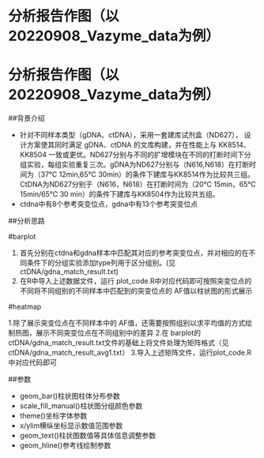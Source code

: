# 分析报告作图（以20220908_Vazyme_data为例）

# 分析报告作图（以20220908_Vazyme_data为例）

##背景介绍

- 针对不同样本类型（gDNA、ctDNA），采用一套建库试剂盒（ND627）， 设计方案使其同时满足 gDNA、ctDNA 的文库构建，并在性能上与 KK8514、 KK8504 一致或更优。ND627分别与不同的扩增模块在不同的打断时间下分组实验，每组实验重复三次。gDNA为ND627分别与（N616,N618）在打断时间为（37℃ 12min,65℃ 30min）的条件下建库与KK8514作为比较共三组。CtDNA为ND627分别于（N616，N618）在打断时间为（20℃ 15min，65℃ 15min/65℃ 30 min）的条件下建库与KK8504作为比较共五组。
- ctdna中有8个参考突变位点，gdna中有13个参考突变位点

##分析思路

#barplot
1. 首先分别在ctdna和gdna样本中匹配其对应的参考突变位点，并对相应的在不同条件下的分组实验添加type列用于区分组别。(见ctDNA/gdna_match_result.txt)
2. 在R中导入上述数据文件，运行 plot_code.R中对应代码即可按照突变位点的不同将不同组别的不同样本中匹配到的突变位点的 AF值以柱状图的形式展示

#heatmap

1.除了展示突变位点在不同样本中的 AF值，还需要按照组别以求平均值的方式绘制热图，展示不同突变位点在不同组别中的差异
2.在 barplot的 ctDNA/gdna_match_result.txt文件的基础上将文件处理为矩阵格式（见ctDNA/gdna_match_result_avg1.txt）
3.导入上述矩阵文件，运行plot_code.R中对应代码即可

##参数

- geom_bar()柱状图柱体分布参数
- scale_fill_manual()柱状图分组颜色参数
- theme()坐标字体参数
- x/ylim横纵坐标显示数值范围参数
- geom_text()柱状图数值等具体信息调整参数
- geom_hline()参考线绘制参数

